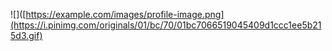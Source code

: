 ![]([https://example.com/images/profile-image.png](https://i.pinimg.com/originals/01/bc/70/01bc7066519045409d1ccc1ee5b215d3.gif)
